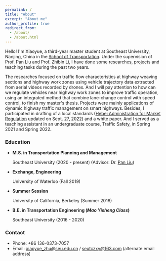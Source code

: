 ```yaml
---
permalink: /
title: "About"
excerpt: "About me"
author_profile: true
redirect_from: 
  - /about/
  - /about.html
---
```


Hello! I'm Xiaoyue, a third-year master student at Southeast University, Nanjing, China in the [School of Transportation](https://tc.seu.edu.cn/jt_en/). Under the supervision of Prof. Pan Liu and Prof. Zhibin Li, I have done some researches, projects and teaching tasks during the past two years. 

The researches focused on traffic flow characteristics at highway weaving sections and highway work zones using vehicle trajectory data extracted from aerial videos recorded by drones. And I will pay attention to how can we regulate vehicles near highway work zones to improve traffic operation, using an integrated method that combine lane-change control with speed control, to finish my master's thesis. Projects were mainly applications of dynamic highway traffic management on smart highways. Besides, I participated in drafting of a local standards ([Hebei Administration for Market Regulation](http://scjg.hebei.gov.cn/info/88345) updated on Sept. 27, 2022) and a white paper. And I served as a teaching assistant in an undergraduate course, Traffic Safety, in Spring 2021 and Spring 2022.  

### Education

* **M.S. in Transportation Planning and Management**
  
  Southeast University (2020 - present) (Advisor: Dr. [Pan Liu](https://tc.seu.edu.cn/2019/1014/c25722a290335/page.htm))
* **Exchange, Engineering**
  
  University of Waterloo (Fall 2019)
* **Summer Session**
  
  University of California, Berkeley (Summer 2018)
* **B.E. in Transportation Engineering (*Mao Yisheng Class*)**
  
  Southeast University (2016 - 2020)

### Contact

* Phone: +86 136-0373-7057
* Email: xiaoyue_zhu@seu.edu.cn / seutczxy@163.com (alternate email address)
